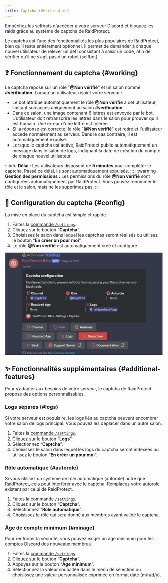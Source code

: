 ```yaml
---
title: Captcha (Vérification)
---
```


Empêchez les selfbots d'accéder à votre serveur Discord et bloquez les raids grâce au système de captcha de RaidProtect.

Le captcha est l’une des fonctionnalités les plus populaires de RaidProtect, bien qu’il reste entièrement optionnel. Il permet de demander à chaque nouvel utilisateur de relever un défi consistant à saisir un code, afin de vérifier qu’il ne s’agit pas d’un robot (selfbot).

## ❓ Fonctionnement du captcha {#working}

Le captcha repose sur un rôle "**@Non vérifié**" et un salon nommé **#vérification**. Lorsqu'un utilisateur rejoint votre serveur :
- Le bot attribue automatiquement le rôle **@Non vérifié** à cet utilisateur, limitant son accès uniquement au salon **#verification**.
- Dans ce salon, une image contenant 6 lettres est envoyée par le bot. L'utilisateur doit retranscrire les lettres dans le salon pour prouver qu'il est humain. Une erreur d'une lettre est tolérée.
- Si la réponse est correcte, le rôle "**@Non vérifié**" est retiré et l'utilisateur accède normalement au serveur. Dans le cas contraire, il est automatiquement expulsé.
- Lorsque le captcha est activé, RaidProtect publie automatiquement un message dans le salon de logs, indiquant la date de création du compte de chaque nouvel utilisateur.

:::info
**Délai :** Les utilisateurs disposent de **5 minutes** pour compléter le captcha. Passé ce délai, ils sont automatiquement expulsés.
:::
:::warning
**Gestion des permissions :** Les permissions du rôle **@Non vérifié** sont configurées automatiquement par RaidProtect. Vous pouvez renommer le rôle et le salon, mais ne les supprimez pas.
:::

## 🚪 Configuration du captcha {#config}

La mise en place du captcha est simple et rapide.

1. Faites la [commande `/settings`](../setup.md#settings).
2. Cliquez sur le bouton “**Captcha**”.
3. Choisissez le salon dans lequel les captchas seront réalisés ou utilisez le bouton “**En créer un pour moi**”.
4. Le rôle **@Non vérifié** est automatiquement créé et configuré.

![Capture d'écran paramètre captcha](../assets/rpBeta-settings-anti-captcha.webp)

## ✨ Fonctionnalités supplémentaires {#additional-features}

Pour s’adapter aux besoins de votre serveur, le captcha de RaidProtect propose des options personnalisables.

### Logs séparés {#logs}

Si votre serveur est populaire, les logs liés au captcha peuvent encombrer votre salon de logs principal. Vous pouvez les déplacer dans un autre salon.

1. Faites la [commande `/settings`](../setup.md#settings).
2. Cliquez sur le bouton “**Logs**”.
3. Sélectionnez “**Captcha**”.
4. Choisissez le salon dans lequel les logs du captcha seront indexées ou utilisez le bouton “**En créer un pour moi**”.

### Rôle automatique {#autorole}

Si vous utilisez un système de rôle automatique (autorole) autre que RaidProtect, cela peut interférer avec le captcha. Remplacez votre autorole existant par celui de RaidProtect.

1. Faites la [commande `/settings`](../setup.md#settings).
2. Cliquez sur le bouton “**Captcha**”.
3. Sélectionnez “**Rôle automatique**”.
4. Choisissez le rôle qui sera donné aux membres ayant validé le captcha.

### Âge de compte minimum {#minage}

Pour renforcer la sécurité, vous pouvez exiger un âge minimum pour les comptes Discord des nouveaux membres.

1. Faites la [commande `/settings`](../setup.md#settings).
2. Cliquez sur le bouton “**Captcha**”.
3. Appuyez sur le bouton “**Âge minimum**”.
4. Sélectionnez la valeur souhaitée dans le menu de sélection ou choisissez une valeur personnalisée exprimée en format date (m/h/d/y).
